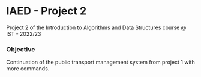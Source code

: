 # IAED - Project 2
Project 2 of the Introduction to Algorithms and Data Structures course @ IST - 2022/23

### Objective
Continuation of the public transport management system from project 1 with more commands.
